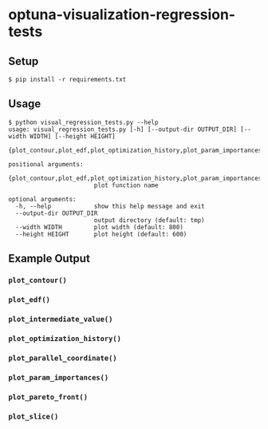 # optuna-visualization-regression-tests

## Setup

```
$ pip install -r requirements.txt
```

## Usage

```
$ python visual_regression_tests.py --help
usage: visual_regression_tests.py [-h] [--output-dir OUTPUT_DIR] [--width WIDTH] [--height HEIGHT]
                                  {plot_contour,plot_edf,plot_optimization_history,plot_param_importances,plot_parallel_coordinate,plot_slice,plot_intermediate_values,plot_pareto_front}

positional arguments:
  {plot_contour,plot_edf,plot_optimization_history,plot_param_importances,plot_parallel_coordinate,plot_slice,plot_intermediate_values,plot_pareto_front}
                        plot function name

optional arguments:
  -h, --help            show this help message and exit
  --output-dir OUTPUT_DIR
                        output directory (default: tmp)
  --width WIDTH         plot width (default: 800)
  --height HEIGHT       plot height (default: 600)
```

## Example Output

### `plot_contour()`

### `plot_edf()`

### `plot_intermediate_value()`

### `plot_optimization_history()`

### `plot_parallel_coordinate()`

### `plot_param_importances()`

### `plot_pareto_front()`

### `plot_slice()`
